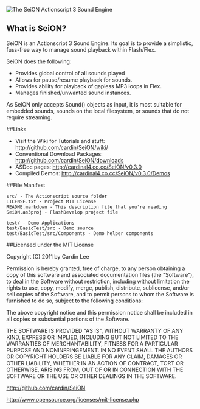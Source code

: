 ![The SeiON Actionscript 3 Sound Engine](http://farm6.static.flickr.com/5025/5659905644_3c04efb727.jpg)

## What is SeiON?
SeiON is an Actionscript 3 Sound Engine. Its goal is to provide a simplistic, fuss-free way to manage sound playback within Flash/Flex.

SeiON does the following:

* Provides global control of all sounds played
* Allows for pause/resume playback for sounds.
* Provides ability for playback of gapless MP3 loops in Flex.
* Manages finished/unwanted sound instances.

As SeiON only accepts Sound() objects as input, it is most suitable for embedded sounds, sounds on the local filesystem, or sounds that do not require streaming.

##Links

* Visit the Wiki for Tutorials and stuff: <http://github.com/cardin/SeiON/wiki/>
* Conventional Download Packages: <http://github.com/cardin/SeiON/downloads>
* ASDoc pages: <http://cardinal4.co.cc/SeiON/v0.3.0>
* Compiled Demos: <http://cardinal4.co.cc/SeiON/v0.3.0/Demos>

##File Manifest

	src/ - The Actionscript source folder
	LICENSE.txt - Project MIT License
	README.markdown - This description file that you're reading
	SeiON.as3proj - FlashDevelop project file
	
	test/ - Demo Applications
	test/BasicTest/src - Demo source
	test/BasicTest/src/Components - Demo helper components

##Licensed under the MIT License

Copyright (C) 2011 by Cardin Lee

Permission is hereby granted, free of charge, to any person obtaining a copy
of this software and associated documentation files (the "Software"), to deal
in the Software without restriction, including without limitation the rights
to use, copy, modify, merge, publish, distribute, sublicense, and/or sell
copies of the Software, and to permit persons to whom the Software is
furnished to do so, subject to the following conditions:

The above copyright notice and this permission notice shall be included in
all copies or substantial portions of the Software.

THE SOFTWARE IS PROVIDED "AS IS", WITHOUT WARRANTY OF ANY KIND, EXPRESS OR
IMPLIED, INCLUDING BUT NOT LIMITED TO THE WARRANTIES OF MERCHANTABILITY,
FITNESS FOR A PARTICULAR PURPOSE AND NONINFRINGEMENT. IN NO EVENT SHALL THE
AUTHORS OR COPYRIGHT HOLDERS BE LIABLE FOR ANY CLAIM, DAMAGES OR OTHER
LIABILITY, WHETHER IN AN ACTION OF CONTRACT, TORT OR OTHERWISE, ARISING FROM,
OUT OF OR IN CONNECTION WITH THE SOFTWARE OR THE USE OR OTHER DEALINGS IN
THE SOFTWARE.

<http://github.com/cardin/SeiON>

<http://www.opensource.org/licenses/mit-license.php>